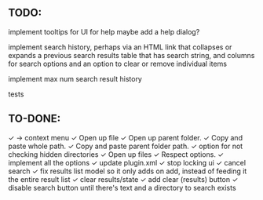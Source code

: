 ## TODO:

implement tooltips for UI for help
maybe add a help dialog?

implement search history, perhaps via an HTML link that collapses or expands a previous search results table that
has search string, and columns for search options and an option to clear or remove individual items

implement max num search result history

tests

## TO-DONE:


✓ -> context menu
✓     Open up file
✓     Open up parent folder.
✓     Copy and paste whole path.
✓     Copy and paste parent folder path.
✓ option for not checking hidden directories
✓ Open up files
✓ Respect options.
✓ implement all the options
✓ update plugin.xml
✓ stop locking ui
✓ cancel search
✓ fix results list model so it only adds on add, instead of feeding it the entire result list
✓ clear results/state
✓ add clear (results) button
✓ disable search button until there's text and a directory to search exists


